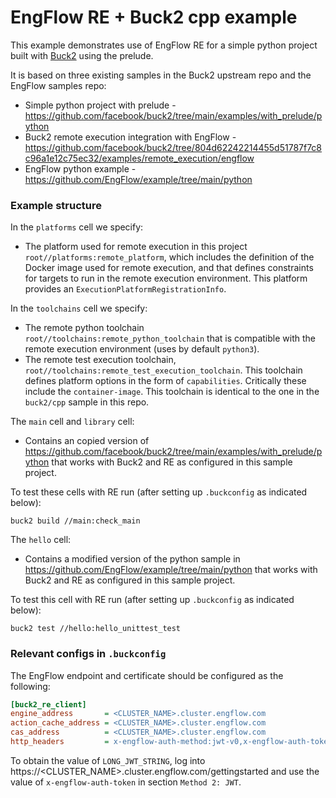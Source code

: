 # EngFlow RE + Buck2 cpp example

This example demonstrates use of EngFlow RE for a simple python project built with [Buck2](https://github.com/facebook/buck2) using the prelude.

It is based on three existing samples in the Buck2 upstream repo and the EngFlow samples repo:

* Simple python project with prelude - https://github.com/facebook/buck2/tree/main/examples/with_prelude/python
* Buck2 remote execution integration with EngFlow - https://github.com/facebook/buck2/tree/804d62242214455d51787f7c8c96a1e12c75ec32/examples/remote_execution/engflow
* EngFlow python example - https://github.com/EngFlow/example/tree/main/python

### Example structure

In the `platforms` cell we specify:
* The platform used for remote execution in this project `root//platforms:remote_platform`, which includes the definition of the Docker image used for remote execution, and that defines constraints for targets to run in the remote execution environment. This platform provides an `ExecutionPlatformRegistrationInfo`.

In the `toolchains` cell we specify:

* The remote python toolchain `root//toolchains:remote_python_toolchain` that is compatible with the remote execution environment (uses by default `python3`).
* The remote test execution toolchain, `root//toolchains:remote_test_execution_toolchain`. This toolchain defines platform options in the form of `capabilities`. Critically these include the `container-image`. This toolchain is identical to the one in the `buck2/cpp` sample in this repo.

The `main` cell and `library` cell:

* Contains an copied version of https://github.com/facebook/buck2/tree/main/examples/with_prelude/python that works with Buck2 and RE as configured in this sample project.

To test these cells with RE run (after setting up `.buckconfig` as indicated below):

```
buck2 build //main:check_main
```

The `hello` cell:

* Contains a modified version of the python sample in https://github.com/EngFlow/example/tree/main/python that works with Buck2 and RE as configured  in this sample project.

To test this cell with RE run (after setting up `.buckconfig` as indicated below):

```
buck2 test //hello:hello_unittest_test
```

### Relevant configs in `.buckconfig`

The EngFlow endpoint and certificate should be configured as the
following:

```ini
[buck2_re_client]
engine_address       = <CLUSTER_NAME>.cluster.engflow.com
action_cache_address = <CLUSTER_NAME>.cluster.engflow.com
cas_address          = <CLUSTER_NAME>.cluster.engflow.com
http_headers         = x-engflow-auth-method:jwt-v0,x-engflow-auth-token:LONG_JWT_STRING
 ```

To obtain the value of `LONG_JWT_STRING`, log into https://<CLUSTER_NAME>.cluster.engflow.com/gettingstarted and use the value of `x-engflow-auth-token` in section `Method 2: JWT`.
